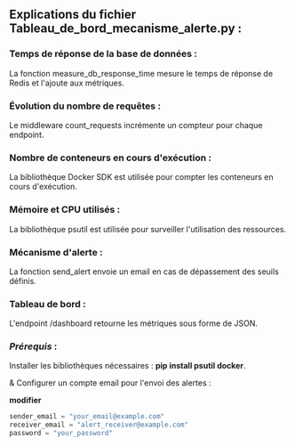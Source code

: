 ## Explications du fichier Tableau_de_bord_mecanisme_alerte.py :

### Temps de réponse de la base de données :
  La fonction measure_db_response_time mesure le temps de réponse de Redis et l'ajoute aux métriques.

### Évolution du nombre de requêtes :
  Le middleware count_requests incrémente un compteur pour chaque endpoint.

### Nombre de conteneurs en cours d'exécution :
  La bibliothèque Docker SDK est utilisée pour compter les conteneurs en cours d'exécution.

### Mémoire et CPU utilisés :
  La bibliothèque psutil est utilisée pour surveiller l'utilisation des ressources.

### Mécanisme d'alerte :
  La fonction send_alert envoie un email en cas de dépassement des seuils définis.

### Tableau de bord :
  L'endpoint /dashboard retourne les métriques sous forme de JSON.

### *Prérequis* :

Installer les bibliothèques nécessaires : **pip install psutil docker**.

& Configurer un compte email pour l'envoi des alertes :

**modifier**
```python
sender_email = "your_email@example.com"
receiver_email = "alert_receiver@example.com"
password = "your_password"
```
